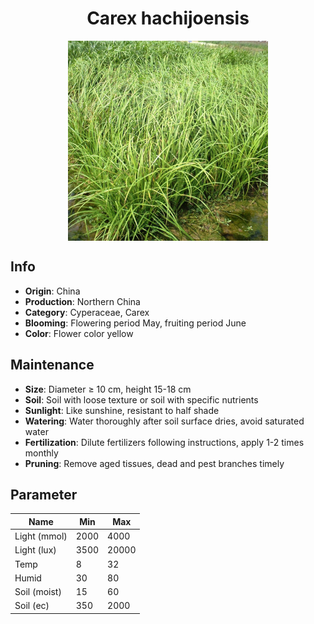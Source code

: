 <h1 align='center'>Carex hachijoensis</h1>
<p align="center">
    <img 
        align='center'
        width='320'
        src="../images/carex hachijoensis.png" 
        alt='Carex hachijoensis' />
</p>

## Info

 - **Origin**: China
 - **Production**: Northern China
 - **Category**: Cyperaceae, Carex
 - **Blooming**: Flowering period May, fruiting period June
 - **Color**: Flower color yellow

## Maintenance

 - **Size**: Diameter ≥ 10 cm, height 15-18 cm
 - **Soil**: Soil with loose texture or soil with specific nutrients
 - **Sunlight**: Like sunshine, resistant to half shade
 - **Watering**: Water thoroughly after soil surface dries, avoid saturated water
 - **Fertilization**: Dilute fertilizers following instructions, apply 1-2 times monthly
 - **Pruning**: Remove aged tissues, dead and pest branches timely

## Parameter

| Name         | Min  | Max   |
|--------------|------|-------|
| Light (mmol) | 2000 | 4000  |
| Light (lux)  | 3500 | 20000 |
| Temp         | 8    | 32    |
| Humid        | 30   | 80    |
| Soil (moist) | 15   | 60    |
| Soil (ec)    | 350  | 2000  |